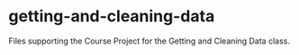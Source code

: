 # getting-and-cleaning-data
Files supporting the Course Project for the Getting and Cleaning Data class.
